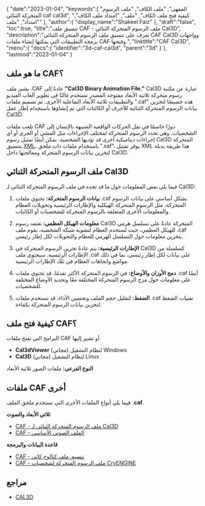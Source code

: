 {
   "date":"2023-01-04",
   "keywords":[
      "المقهى",
       "ملف الكاف",
       "ملف الرسوم المتحركة الثنائي caf cal3d",
       "كيفية فتح ملف الكاف",
       "ملف",
       "امتداد ملف الكاف",
       "امتداد",
       "ملف"
   ],
   "author":{
      "display_name":"Shakeel Faiz"
   },
   "draft":"false",
   "toc":true,
   "title":"تنسيق ملف CAF - ملف الرسوم المتحركة الثنائي Cal3D",
   "description":"تعرف على تنسيق ملف الرسوم المتحركة الثنائي CAF Cal3D وواجهات برمجة التطبيقات التي يمكنها إنشاء ملفات CAF وفتحها.",
   "linktitle":"CAF Cal3D",
   "menu":{
      "docs":{
         "identifier":"3d-caf-cal3d",
         "parent":"3d"
      }
   },
   "lastmod":"2023-01-04"
}

## ما هو ملف CAF؟

يشير ملف .CAF عادةً إلى **"Cal3D Binary Animation File."** Cal3D عبارة عن مكتبة رسوم متحركة ثلاثية الأبعاد مفتوحة المصدر تستخدم غالبًا في تطوير ألعاب الفيديو والتطبيقات ثلاثية الأبعاد التفاعلية الأخرى. تم تصميم ملفات ".caf" هذه خصيصًا لتخزين بيانات الرسوم المتحركة الثنائية للأحرف أو الكائنات التي تم إنشاؤها باستخدام إطار عمل Cal3D.

تلعب ملفات CAF دورًا حاسمًا في نقل الحركات الواقعية الشبيهة بالإنسان إلى الشخصيات. وهي تحدد الرسوم المتحركة لمختلف الإجراءات مثل المشي أو الجري أو أي إجراءات ديناميكية أخرى قد تؤديها الشخصية. يمكن أيضًا تمثيل رسوم Cal3D المتحركة بتنسيق [XML](/web/xml/)، باستخدام ملفات ذات ملحق ".xaf". يوفر تمثيل XML هذا طريقة بديلة لتخزين بيانات الرسوم المتحركة ومعالجتها داخل Cal3D.

## ملف الرسوم المتحركة الثنائي Cal3D

فيما يلي بعض المعلومات حول ما قد تجده في ملف الرسوم المتحركة الثنائي لـ Cal3D:

1. **بيانات الرسوم المتحركة:** تحتوي ملفات .caf بشكل أساسي على بيانات الرسوم المتحركة، مثل الرسوم المتحركة الهيكلية والإطارات الرئيسية وتحويلات العظام والمعلومات الأخرى المتعلقة بالرسوم المتحركة للشخصيات أو الكائنات.

2. **معلومات الهيكل العظمي:** تعتمد رسوم Cal3D المتحركة عادةً على تسلسل هرمي للهيكل العظمي، حيث تُستخدم العظام لتشويه شبكة الشخصية. يقوم ملف .caf بتخزين معلومات حول التسلسل الهرمي للعظام والتحويلات لكل إطار رئيسي.

3. **الإطارات الرئيسية:** يتم عادةً تخزين الرسوم المتحركة في Cal3D كسلسلة من الإطارات الرئيسية. سيحتوي ملف .caf على بيانات لكل إطار رئيسي، بما في ذلك مواضع واتجاهات العظام في تلك الإطارات الرئيسية.

4. **دمج الأوزان والأوضاع:** في الرسوم المتحركة الأكثر تقدمًا، قد تحتوي ملفات .caf أيضًا على معلومات حول مزج الرسوم المتحركة المختلفة معًا وتحديد الأوضاع المختلفة للشخصيات.

5. **الضغط:** لتقليل حجم الملف وتحسين الأداء، قد تستخدم ملفات .caf تقنيات الضغط لتخزين بيانات الرسوم المتحركة بكفاءة.

## كيفية فتح ملف CAF؟

البرامج التي تفتح ملفات CAF أو تشير إليها

- **Cal3dViewer** (مجاني) لنظام التشغيل Windows
- **Cal3D** (مجاني) لنظام التشغيل Linux

**النوع الفرعي:** ملفات الصور ثلاثية الأبعاد

## ملفات CAF أخرى

فيما يلي أنواع الملفات الأخرى التي تستخدم ملحق الملف **.caf**.

**ثلاثي الأبعاد والصوت**
- [CAF - ملف الرسوم المتحركة الثنائي لـ Cal3D](/3d/caf-cal3d/)
- [CAF - الملف الصوتي الأساسي](/audio/caf/)

**قاعدة البيانات والبرمجة**
- [CAF - تنسيق ملف كتالوج كاثي](/database/caf/)
- [CAF - ملف الرسوم المتحركة لشخصيات CryENGINE](/programming/caf-cryengine/)

## مراجع
* [CAL3D](https://github.com/mp3butcher/Cal3D)